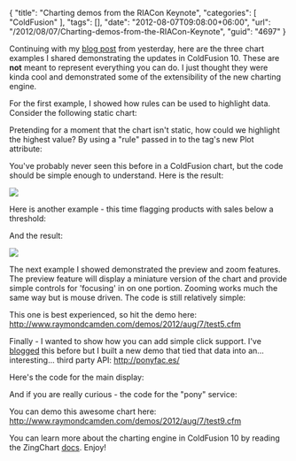 {
	"title": "Charting demos from the RIACon Keynote",
	"categories": [
		"ColdFusion"
	],
	"tags": [],
	"date": "2012-08-07T09:08:00+06:00",
	"url": "/2012/08/07/Charting-demos-from-the-RIACon-Keynote",
	"guid": "4697"
}

Continuing with my <a href="http://www.raymondcamden.com/index.cfm/2012/8/6/WebSocket-example-with-keyword-highlighting">blog post</a> from yesterday, here are the three chart examples I shared demonstrating the updates in ColdFusion 10. These are <b>not</b> meant to represent everything you can do. I just thought they were kinda cool and demonstrated some of the extensibility of the new charting engine.
<!--more-->
For the first example, I showed how rules can be used to highlight data. Consider the following static chart:

<script src="https://gist.github.com/3284831.js?file=gistfile1.cfm"></script>

Pretending for a moment that the chart isn't static, how could we highlight the highest value? By using a "rule" passed in to the tag's new Plot attribute:

<script src="https://gist.github.com/3284834.js?file=gistfile1.cfm"></script>

You've probably never seen this before in a ColdFusion chart, but the code should be simple enough to understand. Here is the result:

<img src="http://static.raymondcamden.com/images/screenshot18.png" />

Here is another example - this time flagging products with sales below a threshold:

<script src="https://gist.github.com/3284856.js?file=gistfile1.cfm"></script>

And the result:

<img src="http://static.raymondcamden.com/images/screenshot19.png" />

The next example I showed demonstrated the preview and zoom features. The preview feature will display a miniature version of the chart and provide simple controls for 'focusing' in on one portion. Zooming works much the same way but is mouse driven. The code is still relatively simple:

<script src="https://gist.github.com/3284912.js?file=gistfile1.cfm"></script>

This one is best experienced, so hit the demo here: <a href="http://www.raymondcamden.com/demos/2012/aug/7/test5.cfm">http://www.raymondcamden.com/demos/2012/aug/7/test5.cfm</a>

Finally - I wanted to show how you can add simple click support. I've <a href="http://www.raymondcamden.com/index.cfm/2012/3/14/Adding-click-support-in-ColdFusion-10-Charting">blogged</a> this before but I built a new demo that tied that data into an... interesting... third party API: <a href="http://ponyfac.es/">http://ponyfac.es/</a>

Here's the code for the main display:

<script src="https://gist.github.com/3284947.js?file=gistfile1.cfm"></script>

And if you are really curious - the code for the "pony" service:

<script src="https://gist.github.com/3284952.js?file=gistfile1.cfm"></script>

You can demo this awesome chart here: <a href="http://www.raymondcamden.com/demos/2012/aug/7/test9.cfm">http://www.raymondcamden.com/demos/2012/aug/7/test9.cfm</a> 

You can learn more about the charting engine in ColdFusion 10 by reading the ZingChart  <a href="http://www.zingchart.com/learn/">docs</a>. Enjoy!
